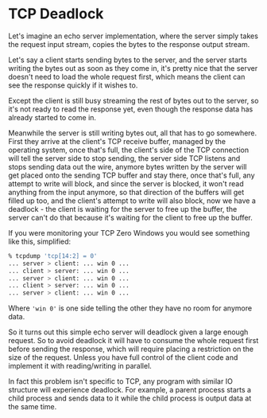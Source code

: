# TCP Deadlock

Let's imagine an echo server implementation, where the server simply
takes the request input stream, copies the bytes to the response
output stream.

Let's say a client starts sending bytes to the server, and the server
starts writing the bytes out as soon as they come in, it's pretty nice
that the server doesn't need to load the whole request first, which
means the client can see the response quickly if it wishes to.

Except the client is still busy streaming the rest of bytes out to the
server, so it's not ready to read the response yet, even though the
response data has already started to come in.

Meanwhile the server is still writing bytes out, all that has to go
somewhere. First they arrive at the client's TCP receive buffer,
managed by the operating system, once that's full, the client's side
of the TCP connection will tell the server side to stop sending, the
server side TCP listens and stops sending data out the wire, anymore
bytes written by the server will get placed onto the sending TCP
buffer and stay there, once that's full, any attempt to write will
block, and since the server is blocked, it won't read anything from
the input anymore, so that direction of the buffers will get filled up
too, and the client's attempt to write will also block, now we have a
deadlock - the client is waiting for the server to free up the buffer,
the server can't do that because it's waiting for the client to free
up the buffer.

If you were monitoring your TCP Zero Windows you would see something
like this, simplified:

```sh
% tcpdump 'tcp[14:2] = 0'
... server > client: ... win 0 ...
... client > server: ... win 0 ...
... server > client: ... win 0 ...
... client > server: ... win 0 ...
... server > client: ... win 0 ...
```

Where `'win 0'` is one side telling the other they have no room for
anymore data.

So it turns out this simple echo server will deadlock given a large
enough request. So to avoid deadlock it will have to consume the whole
request first before sending the response, which will require placing
a restriction on the size of the request. Unless you have full control
of the client code and implement it with reading/writing in parallel.

In fact this problem isn't specific to TCP, any program with similar
IO structure will experience deadlock. For example, a parent process
starts a child process and sends data to it while the child process is
output data at the same time.
